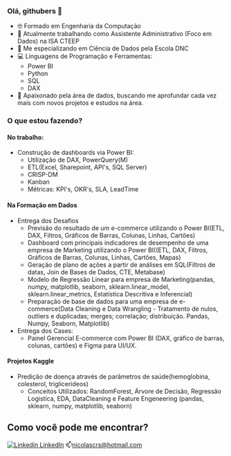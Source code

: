 ### Olá, githubers 👋

- :nerd_face: Formado em Engenharia da Computação
- :briefcase: Atualmente trabalhando como Assistente Administrativo (Foco em Dados) na ISA CTEEP
- :book: Me especializando em Ciência de Dados pela Escola DNC
- :computer: Linguagens de Programação e Ferramentas:
  - Power BI
  - Python
  - SQL
  - DAX
- :dart: Apaixonado pela área de dados, buscando me aprofundar cada vez mais com novos projetos e estudos na área.

### O que estou fazendo?
  #### No trabalho:
  - Construção de dashboards via Power BI:
    - Utilização de DAX, PowerQuery(M)
    - ETL(Excel, Sharepoint, API's, SQL Server)
    - CRISP-DM
    - Kanban
    - Métricas: KPI's, OKR's, SLA, LeadTime
  #### Na Formação em Dados
  - Entrega dos Desafios
    - Previsão do resultado de um e-commerce utilizando o Power BI(ETL, DAX, Filtros, Gráficos de Barras, Colunas, Linhas, Cartões)
    - Dashboard com principais indicadores de desempenho de uma empresa de Marketing utilizando o Power BI((ETL, DAX, Filtros, Gráficos de Barras, Colunas, Linhas, Cartões, Mapas)
    - Geração de plano de ações a partir de análises em SQL(Filtros de datas, Join de Bases de Dados, CTE, Metabase)
    - Modelo de Regressão Linear para empresa de Marketing(pandas, numpy, matplotlib, seaborn, sklearn.linear_model, sklearn.linear_metrics, Estatística Descritiva e Inferencial)
    - Preparação de base de dados para uma empresa de e-commerce(Data Cleaning e Data Wrangling - Tratamento de nulos, outliers e duplicadas; merges; correlação; distribuição. Pandas, Numpy, Seaborn, Matplotlib)
  - Entrega dos Cases:
    - Painel Gerencial E-commerce com Power BI (DAX, gráfico de barras, colunas, cartões) e Figma para UI/UX.
#### Projetos Kaggle
  - Predição de doença através de parâmetros de saúde(hemoglobina, colesterol, triglicerídeos)
    - Conceitos Utilizados: RandomForest, Árvore de Decisão, Regressão Logistíca, EDA, DataCleaning e Feature Engeneering (pandas, sklearn, numpy, matplotlib, seaborn)  
  
## Como você pode me encontrar?


[![Linkedin](https://i.stack.imgur.com/gVE0j.png) LinkedIn](https://www.linkedin.com/in/nicolas-cavalli-rodrigues-da-silva-5a30a21b2/)
📫nicolascrs@hotmail.com
